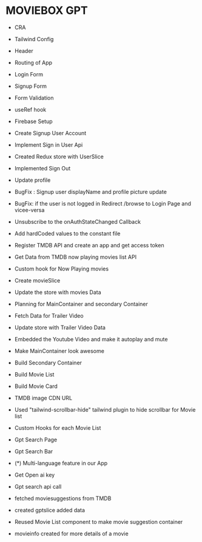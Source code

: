 # MOVIEBOX GPT

- CRA
- Tailwind Config

- Header
- Routing of App
- Login Form
- Signup Form
- Form Validation
- useRef hook
- Firebase Setup
- Create Signup User Account
- Implement Sign in User Api
- Created Redux store with UserSlice
- Implemented Sign Out
- Update profile
- BugFix : Signup user displayName and profile picture update
- BugFix: if the user is not logged in Redirect /browse to Login Page and vicee-versa
- Unsubscribe to the onAuthStateChanged Callback
- Add hardCoded values to the constant file
- Register TMDB API and create an app and get access token
- Get Data from TMDB now playing movies list API
- Custom hook for Now Playing movies
- Create movieSlice
- Update the store with movies Data
- Planning for MainContainer and secondary Container
- Fetch Data for Trailer Video
- Update store with Trailer Video Data
- Embedded the Youtube Video and make it autoplay and mute
- Make MainContainer look awesome
- Build Secondary Container
- Build Movie List
- Build Movie Card
- TMDB image CDN URL
- Used "tailwind-scrollbar-hide" tailwind plugin to hide scrollbar for Movie list
- Custom Hooks for each Movie List
- Gpt Search Page
- Gpt Search Bar
- (\*) Multi-language feature in our App
- Get Open ai key
- Gpt search api call
- fetched moviesuggestions from TMDB
- created gptslice added data
- Reused Movie List component to make movie suggestion container
- movieinfo created for more details of a movie
